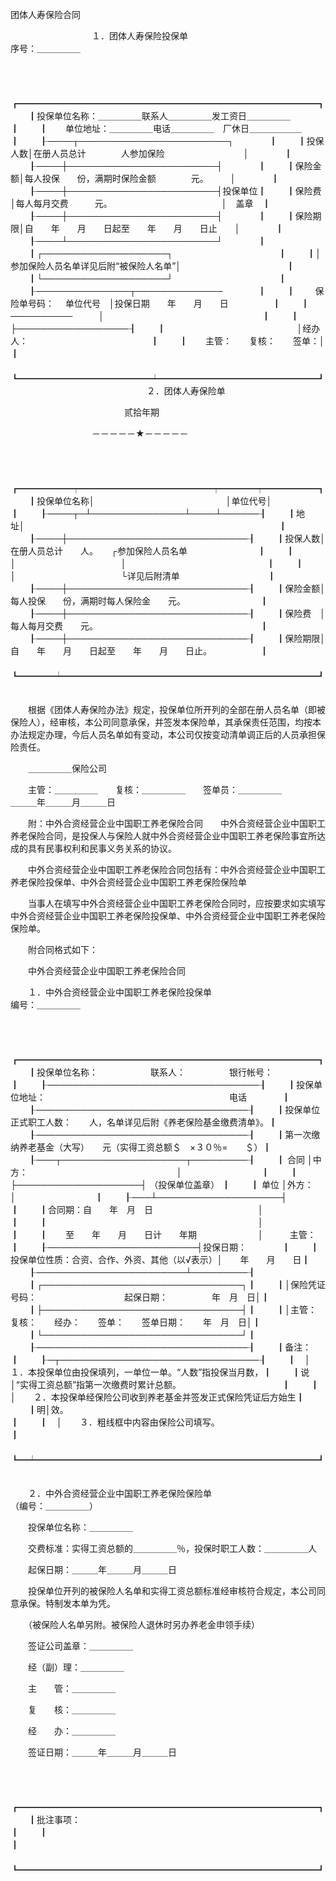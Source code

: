 



团体人寿保险合同



 

　　　　　　　　　 １．团体人寿保险投保单　　　　　　　　　　　　　　　　　　　　　　　　　　　　序号：＿＿＿＿＿

　　


　　┏━━━━━━━━━━━━━━━━━━━━━━━━━━━━━━━━━━┓
　　┃投保单位名称：＿＿＿＿＿联系人＿＿＿＿＿发工资日＿＿＿＿＿　　　　　┃
　　┃　　单位地址：＿＿＿＿＿电话＿＿＿＿＿　厂休日＿＿＿＿＿＿　　　　　┃
　　┠────┬────────────────────────┐　　　　┃
　　┃投保人数│在册人员总计　　　　人参加保险　　　　　　　　　│　　　　┃
　　┠────┼────────────────────────┤　　　　┃
　　┃保险金额│每人投保　　份，满期时保险金额　　　　元。　　　│　　　　┃
　　┠────┼────────────────────────┤投保单位┃
　　┃保险费　│每人每月交费　　　元。　　　　　　　　　　　　　│　盖章　┃
　　┠────┼────────────────────────┤　　　　┃
　　┃保险期限│自　　年　　月　　日起至　　年　　月　　日止　　│　　　　┃
　　┠────┴────────────────────────┘　　　　┃
　　┃┌────────────────────┐　　　　　　　　　　　　┃
　　┃│参加保险人员名单详见后附“被保险人名单”│　　　　　　　　　　　　┃
　　┃└────────────────────┘　　　　　　　　　　　　┃
　　┠───────────────┬──────────────　　　　┃
　　┃　　 保险单号码：　 单位代号　│投保日期　　年　　月　　日　　　　　┃
　　┃　　──────────　　　│　　　　　　　　　　　　　　　　　　┃
　　┃　　　　　　　　　　　　　　　├──────────────────┨
　　┃　　　　　　　　　　　　　　　│经办人：　　　　　　　　　　　　　　┃
　　┃　　主管：　　复核：　　签单：│　　　　　　　　　　　　　　　　　　┃
　　┗━━━━━━━━━━━━━━━┷━━━━━━━━━━━━━━━━━━┛
　　
　　　　　　　　　　　　　 ２．团体人寿保险单

　　　　　　　　　　　　　贰拾年期

　　　　　　　　　 －－－－－★－－－－－

　　


　　┏━━━━━━┯━━━━━━━━━━━━━━━┯━━━━┯━━━━━━┓
　　┃投保单位名称│　　　　　　　　　　　　　　　│单位代号│　　　　　　┃
　　┠────┬─┴───────────────┴────┴──────┨
　　┃地　　址│　　　　　　　　　　　　　　　　　　　　　　　　　　　　　┃
　　┠────┼─────────────────────────────┨
　　┃投保人数│在册人员总计　　人。　　┌参加保险人员名单　　　　　　　　┃
　　┃　　　　│　　　　　　　　　　　　│　　　　　　　　　　　　　　　　┃
　　┃　　　　│　　　　　　　　　　　　└详见后附清单　　　　　　　　　　┃
　　┠────┼─────────────────────────────┨
　　┃保险金额│每人投保　　份，满期时每人保险金　　元。　　　　　　　　　┃
　　┠────┼─────────────────────────────┨
　　┃保险费　│每人每月交费　　元。　　　　　　　　　　　　　　　　　　　┃
　　┠────┼─────────────────────────────┨
　　┃保险期限│自　　年　　月　　日起至　　年　　月　　日止。　　　　　　┃
　　┗━━━━┷━━━━━━━━━━━━━━━━━━━━━━━━━━━━━┛
　　


　　根据《团体人寿保险办法》规定，投保单位所开列的全部在册人员名单（即被保险人），经审核，本公司同意承保，并签发本保险单，其承保责任范围，均按本办法规定办理，今后人员名单如有变动，本公司仅按变动清单调正后的人员承担保险责任。

　　＿＿＿＿＿保险公司

　　主管：＿＿＿＿＿　　复核：＿＿＿＿＿　　签单员：＿＿＿＿＿　　　　　　　　　　　　　　　　　　　　　　　　＿＿＿年＿＿＿月＿＿＿日　　

　　附：中外合资经营企业中国职工养老保险合同　　中外合资经营企业中国职工养老保险合同，是投保人与保险人就中外合资经营企业中国职工养老保险事宜所达成的具有民事权利和民事义务关系的协议。

　　中外合资经营企业中国职工养老保险合同包括有：中外合资经营企业中国职工养老保险投保单、中外合资经营企业中国职工养老保险保险单

　　当事人在填写中外合资经营企业中国职工养老保险合同时，应按要求如实填写中外合资经营企业中国职工养老保险投保单、中外合资经营企业中国职工养老保险保险单。

　　附合同格式如下：　　　　　　　　　

　　中外合资经营企业中国职工养老保险合同　　　　　　　 

　　１．中外合资经营企业中国职工养老保险投保单　　　　　　　　　　　　　　　　　　　　　　　　　　　　编号：＿＿＿＿＿

　　


　　┏━━━━━━━━━━━━━━━━━━━━━━━━━━━━━━━━━━┓
　　┃投保单位名称：　　　　　　联系人：　　　　　银行帐号：　　　　　　　┃
　　┠──────────────────────────────────┨
　　┃投保单位地址：　　　　　　　　　　　　　　　　　　　　　电话　　　　┃
　　┠──────────────────────────────────┨
　　┃投保单位正式职工人数：　　人，名单详见后附《养老保险基金缴费清单》。┃
　　┠──────────────────────────────────┨
　　┃第一次缴纳养老基金（大写）　　元（实得工资总额＄　×３０％=　　＄）┃
　　┠───┬────────────────────┬─────────┨
　　┃ 合同 │中方：　　　　　　　　　　　　　　　　　│　　　　　　　　　┃
　　┃　　　├────────────────────┤ （投保单位盖章） ┃
　　┃ 单位 │外方：　　　　　　　　　　　　　　　　　│　　　　　　　　　┃
　　┠───┴────────────────────┤　　　　　　　　　┃
　　┃合同期：自　　年　月　日　　　　　　　　　　　　│　　　　　　　　　┃
　　┃　　　　　　　　　　　　　　　　　　　　　　　　│　　　　　　　　　┃
　　┃　　至　　年　　月　　日计　　年期　　　　　　　│　　　主管：　　　┃
　　┠────────────────────────┤投保日期：　　　　┃
　　┃投保单位性质：合资、合作、外资、其他（以√表示）│　　年　　月　　日┃
　　┠────────────────────────┴─────────┨
　　┃┌────────────────────────────────┐┃
　　┃│保险凭证号码：　　　　　　　　　　起保日期：　　　　　年　月　日│┃
　　┃├────────────────────────────────┤┃
　　┃│主管：　　复核：　　经办：　　签单：　　签单日期：　　年　月　日│┃
　　┃└────────────────────────────────┘┃
　　┠──────────────────────────────────┨
　　┃备注：　　　　　　　　　　　　　　　　　　　　　　　　　　　　　　　┃
　　┠─┬────────────────────────────────┨
　　┃　│　　１．本投保单位由投保填列，一单位一单。“人数”指投保当月数，┃
　　┃说│“实得工资总额”指第一次缴费时累计总额。　　　　　　　　　　　　┃
　　┃　│　　２．本投保单经保险公司收到养老基金并签发正式保险凭证后方始生┃
　　┃明│效。　　　　　　　　　　　　　　　　　　　　　　　　　　　　　　┃
　　┃　│　　３．粗线框中内容由保险公司填写。　　　　　　　　　　　　　　┃
　　┗━┷━━━━━━━━━━━━━━━━━━━━━━━━━━━━━━━━┛
　　
　　　　　　　 

　　２．中外合资经营企业中国职工养老保险保险单　　　　　　　　　　　　　　　　　　　　　　　　　　（编号：＿＿＿＿＿）

　　投保单位名称：＿＿＿＿＿

　　交费标准：实得工资总额的＿＿＿＿＿％，投保时职工人数：＿＿＿＿＿人

　　起保日期：＿＿＿年＿＿＿月＿＿＿日

　　投保单位开列的被保险人名单和实得工资总额标准经审核符合规定，本公司同意承保。特制发本单为凭。

　　（被保险人名单另附。被保险人退休时另办养老金申领手续）

　　签证公司盖章：＿＿＿＿＿　　　　　　　　　　　

　　经（副）理：＿＿＿＿＿

　　主　　管：＿＿＿＿＿

　　复　　核：＿＿＿＿＿

　　经　　办：＿＿＿＿＿

　　签证日期：＿＿＿年＿＿＿月＿＿＿日

　　


　　┏━━━━━━━━━━━━━━━━━━━━━━━━━━━━━━━━━━┓
　　┃批注事项：　　　　　　　　　　　　　　　　　　　　　　　　　　　　　┃
　　┃　　　　　　　　　　　　　　　　　　　　　　　　　　　　　　　　　　┃
　　┗━━━━━━━━━━━━━━━━━━━━━━━━━━━━━━━━━━┛
　　


　　